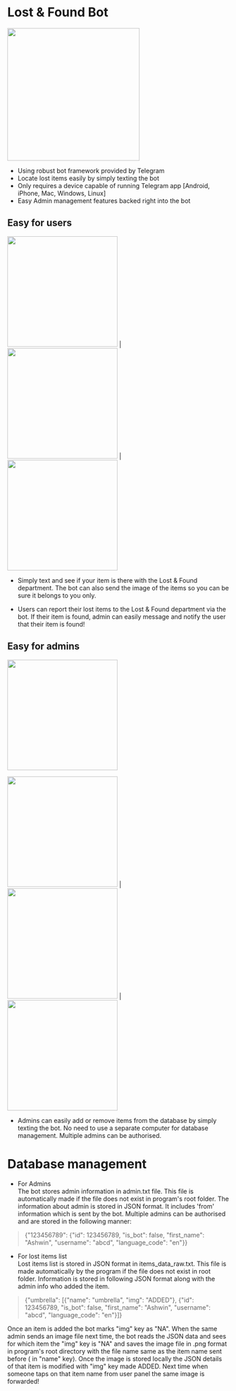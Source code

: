 # Lost & Found Bot

<img src="https://raw.githubusercontent.com/ashvnv/Lost-And-Found-Bot/main/pics/photo_2021-07-09_15-06-22.jpg?token=ANSVW4CFAAYZZFEHDYQ2EILA5AMY6" width=300>

- Using robust bot framework provided by Telegram
- Locate lost items easily by simply texting the bot
- Only requires a device capable of running Telegram app [Android, iPhone, Mac, Windows, Linux]
- Easy Admin management features backed right into the bot

## Easy for users
<img src="https://raw.githubusercontent.com/ashvnv/Lost-And-Found-Bot/main/pics/photo_2021-07-09_15-06-25.jpg?token=ANSVW4ADXQBNHAEN2IYWWA3A5ANPS" width=250> | <img src="https://raw.githubusercontent.com/ashvnv/Lost-And-Found-Bot/main/pics/photo_2021-07-09_15-06-32.jpg?token=ANSVW4ACHU7XQBG64WWECRDA5ANJ6" width=250> | <img  src="https://raw.githubusercontent.com/ashvnv/Lost-And-Found-Bot/main/pics/photo_2021-07-09_15-06-27.jpg?token=ANSVW4B2ONIPUUKQUNC67I3A5ANFW" width=250>

- Simply text and see if your item is there with the Lost & Found department. 
The bot can also send the image of the items so you can be sure it belongs to you only.

- Users can report their lost items to the  Lost & Found department via the bot.
If their item is found, admin can easily message and notify the user that their item is found!

## Easy for admins
<img src="https://raw.githubusercontent.com/ashvnv/Lost-And-Found-Bot/main/pics/photo_2021-07-09_15-23-54.jpg?token=ANSVW4CX6TH75P2DNHPWY5LA5AO2K" width=250>

<img src="https://raw.githubusercontent.com/ashvnv/Lost-And-Found-Bot/main/pics/photo_2021-07-09_15-06-29.jpg?token=ANSVW4EYUT6IAJ6I56BWV7DA5ANZO" width=250> | 
<img src="https://raw.githubusercontent.com/ashvnv/Lost-And-Found-Bot/main/pics/photo_2021-07-09_15-06-36.jpg?token=ANSVW4C2ZZRMC5HNCJ3YD23A5AN4I" width=250> | <img src="https://raw.githubusercontent.com/ashvnv/Lost-And-Found-Bot/main/pics/photo_2021-07-09_15-25-23.jpg?token=ANSVW4DWRECF2TPZJ2G3IQ3A5AOWO" width=250>
- Admins can easily add or remove items from the database by simply texting the bot. 
No need to use a separate computer for database management.
Multiple admins can be authorised.


# Database management
- For Admins</br>
The bot stores admin information in admin.txt file. This file is automatically made if the file does not exist in program's root folder. The information about admin is stored in JSON format. It includes 'from' information which is sent by the bot.
Multiple admins can be authorised and are stored in the following manner:
> {"123456789": {"id": 123456789, "is_bot": false, "first_name": "Ashwin", "username": "abcd", "language_code": "en"}}

- For lost items list</br>
Lost items list is stored in JSON format in items_data_raw.txt. This file is made automatically by the program if the file does not exist in root folder. Information is stored in following JSON format along with the admin info who added the item.
> {"umbrella": [{"name": "umbrella", "img": "ADDED"}, {"id": 123456789, "is_bot": false, "first_name": "Ashwin", "username": "abcd", "language_code": "en"}]}

Once an item is added the bot marks "img" key as "NA". When the same admin sends an image file next time, the bot reads the JSON data and sees for which item the "img" key is "NA" and saves the image file in .png format in program's root directory with the file name same as the item name sent before ( in "name" key). Once the image is stored locally the JSON details of that item is modified with "img" key made ADDED.
Next time when someone taps on that item name from user panel the same image is forwarded!
